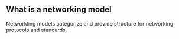 ## What is a networking model
Networkling models categorize and provide structure for networking protocols and standards.